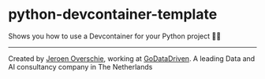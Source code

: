 # python-devcontainer-template
Shows you how to use a Devcontainer for your Python project 🐳🐍

---

Created by [Jeroen Overschie](https://www.github.com/dunnkers), working at [GoDataDriven](https://godatadriven.com/). A leading Data and AI consultancy company in The Netherlands